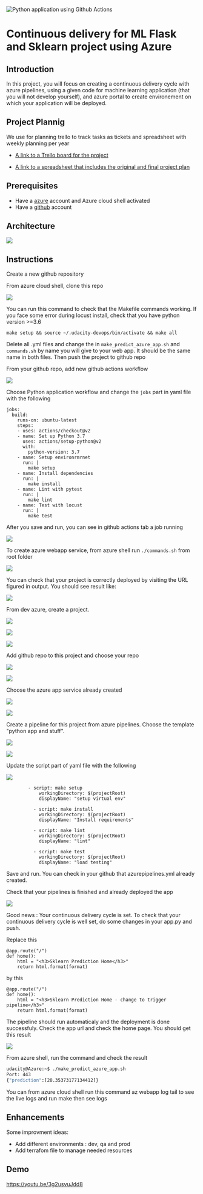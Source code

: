 ![Python application using Github Actions](https://github.com/YassineSIDKI/flask-sklearn/workflows/Python%20application%20using%20Github%20Actions/badge.svg)

# Continuous delivery for ML Flask and Sklearn project using Azure

## Introduction

In this project, you will focus on creating a continuous delivery cycle with azure pipelines, using a given code for machine learning application (that you will not develop yourself), and azure portal to create environement on which your application will be deployed.

## Project Plannig

We use for planning trello to track tasks as tickets and spreadsheet with weekly planning per year

- [A link to a Trello board for the project](https://trello.com/b/M5gD0IY3/udacity)

- [A link to a spreadsheet that includes the original and final project plan](https://docs.google.com/spreadsheets/d/1Rr-CEzN8tzZDGDlJFyEK2E43slvz5DyTLUpM4616OeA/edit#gid=1348135932)

## Prerequisites

- Have a [azure](https://azure.microsoft.com/en-us/free/) account and Azure cloud shell activated
- Have a [github](https://github.com/) account

## Architecture

![](https://github.com/YassineSIDKI/flask-sklearn/blob/main/screens/diagram-v2.png?raw=true)

## Instructions

Create a new github repository

From azure cloud shell, clone this repo

![](https://github.com/YassineSIDKI/flask-sklearn/blob/main/screens/clonerepo.png?raw=true)

You can run this command to check that the Makefile commands working. If you face some error during locust install, check that you have python version >=3.6

```
make setup && source ~/.udacity-devops/bin/activate && make all
```

Delete all .yml files and change the <yourAppName> in `make_predict_azure_app.sh` and `commands.sh` by name you will give to your web app. It should be the same name in both files. Then push the project to github repo

From your github repo, add new github actions workflow

![](https://github.com/YassineSIDKI/flask-sklearn/blob/main/screens/githubactions.png?raw=true)

Choose Python application workflow and change the `jobs` part in yaml file with the following

```
jobs:
  build:
    runs-on: ubuntu-latest
    steps:
    - uses: actions/checkout@v2
    - name: Set up Python 3.7
      uses: actions/setup-python@v2
      with:
        python-version: 3.7
    - name: Setup environrmrnet
      run: |
        make setup
    - name: Install dependencies
      run: |
        make install
    - name: Lint with pytest
      run: |
        make lint
    - name: Test with locust
      run: |
        make test
```

After you save and run, you can see in github actions tab a job running

![](https://github.com/YassineSIDKI/flask-sklearn/blob/main/screens/jobgithub.png?raw=true)

To create azure webapp service, from azure shell run `./commands.sh` from root folder

![](https://github.com/YassineSIDKI/flask-sklearn/blob/main/screens/az%20webapp.png?raw=true)

You can check that your project is correctly deployed by visiting the URL figured in output. You should see result like:

![](https://github.com/YassineSIDKI/flask-sklearn/blob/main/screens/homepage.png?raw=true)

From dev azure, create a project.

![](https://github.com/YassineSIDKI/flask-sklearn/blob/main/screens/createprojectazure1.png?raw=true)

![](https://github.com/YassineSIDKI/flask-sklearn/blob/main/screens/createprojectazure2.png?raw=true)

![](https://github.com/YassineSIDKI/flask-sklearn/blob/main/screens/createprojectazure3.png?raw=true)

Add github repo to this project and choose your repo

![](https://github.com/YassineSIDKI/flask-sklearn/blob/main/screens/azurerepo.png?raw=true)

![](https://github.com/YassineSIDKI/flask-sklearn/blob/main/screens/azurepipelinesRepoGithub.png?raw=true)

Choose the azure app service already created

![](https://github.com/YassineSIDKI/flask-sklearn/blob/main/screens/choosesubscription.png?raw=true)

![](https://github.com/YassineSIDKI/flask-sklearn/blob/main/screens/choosewebapp.png?raw=true)

Create a pipeline for this project from azure pipelines. Choose the template "python app and stuff".

![](https://github.com/YassineSIDKI/flask-sklearn/blob/main/screens/azurepipelines.png?raw=true)

![](https://github.com/YassineSIDKI/flask-sklearn/blob/main/screens/choosewebapp.png?raw=true)

Update the script part of yaml file with the following

![](https://github.com/YassineSIDKI/flask-sklearn/blob/main/screens/azurepipelinesyaml.png?raw=true)

```
        - script: make setup
            workingDirectory: $(projectRoot)
            displayName: "setup virtual env"

          - script: make install
            workingDirectory: $(projectRoot)
            displayName: "Install requirements"

          - script: make lint
            workingDirectory: $(projectRoot)
            displayName: "lint"

          - script: make test
            workingDirectory: $(projectRoot)
            displayName: "load testing"

```

Save and run. You can check in your github that azurepipelines.yml already created.

Check that your pipelines is finished and already deployed the app

![](https://github.com/YassineSIDKI/flask-sklearn/blob/main/screens/azurepipelinesrunnning.png?raw=true)

Good news : Your continuous delivery cycle is set. To check that your continuous delivery cycle is well set, do some changes in your app.py and push.

Replace this

```
@app.route("/")
def home():
    html = "<h3>Sklearn Prediction Home</h3>"
    return html.format(format)
```

by this

```
@app.route("/")
def home():
    html = "<h3>Sklearn Prediction Home - change to trigger pipeline</h3>"
    return html.format(format)
```

The pipeline should run automaticaly and the deployment is done successfuly. Check the app url and check the home page. You should get this result

![](https://github.com/YassineSIDKI/flask-sklearn/blob/main/screens/homepagechanged.png?raw=true)

From azure shell, run the command and check the result

```bash
udacity@Azure:~$ ./make_predict_azure_app.sh
Port: 443
{"prediction":[20.35373177134412]}
```

You can from azure cloud shell run this command az webapp log tail to see the live logs and run make then see logs

## Enhancements

Some improvment ideas:

- Add different environments : dev, qa and prod
- Add terrafom file to manage needed resources

## Demo

https://youtu.be/3g2usvuJdd8
